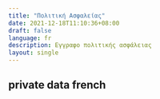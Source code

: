 ```yaml
---
title: "Πολιτική Ασφαλείας"
date: 2021-12-18T11:10:36+08:00
draft: false
language: fr
description: Εγγραφο πολιτικής ασφάλειας
layout: single
---
```


## private data french
